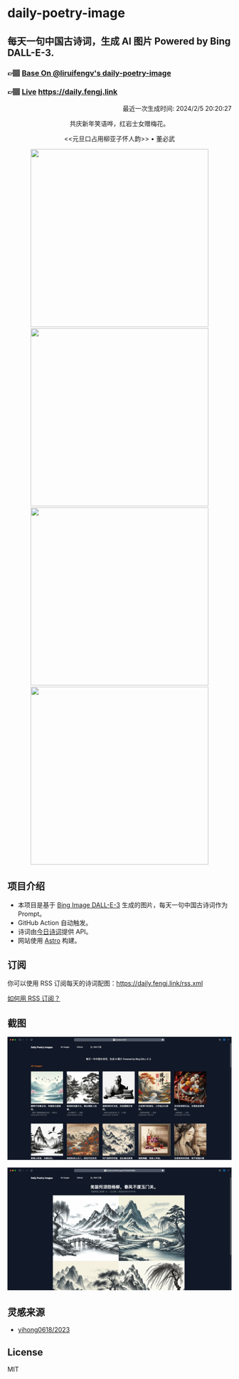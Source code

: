 
# daily-poetry-image

## 每天一句中国古诗词，生成 AI 图片 Powered by Bing DALL-E-3.

### 👉🏽 [Base On @liruifengv's daily-poetry-image](https://github.com/liruifengv/daily-poetry-image)

### 👉🏽 [Live](https://daily.fengj.link) https://daily.fengj.link

<p align="right">
  最近一次生成时间: 2024/2/5 20:20:27
</p>
<p align="center">
共庆新年笑语哗，红岩士女赠梅花。
</p>
<p align="center">
<<元旦口占用柳亚子怀人韵>> • 董必武
</p>
<p align="center">
<img src="https://tse4.mm.bing.net/th/id/OIG2.wOP1szT1tZyQUB3MPl8N" height="400" width="400" />
<img src="https://tse1.mm.bing.net/th/id/OIG2._Ag1swffI8WSpJ9pfRVe" height="400" width="400" />
<img src="https://tse1.mm.bing.net/th/id/OIG2.Cxd6yuEaR4BgkQhdTizJ" height="400" width="400" />
<img src="https://tse4.mm.bing.net/th/id/OIG2.rSPbEqT8.cOYuelaW_6G" height="400" width="400" />
</p>

## 项目介绍

-   本项目是基于 [Bing Image DALL-E-3](https://www.bing.com/images/create) 生成的图片，每天一句中国古诗词作为 Prompt。
-   GitHub Action 自动触发。
-   诗词由[今日诗词](https://www.jinrishici.com/)提供 API。
-   网站使用 [Astro](https://astro.build) 构建。

## 订阅

你可以使用 RSS 订阅每天的诗词配图：https://daily.fengj.link/rss.xml

[如何用 RSS 订阅？](https://zhuanlan.zhihu.com/p/55026716)

## 截图

![图片列表](./screenshots/Snipaste_2023-12-28_21-00-26.png)

![图片详情](./screenshots/Snipaste_2023-12-28_21-00-53.png)

## 灵感来源

-   [yihong0618/2023](https://github.com/yihong0618/2023)

## License

MIT

